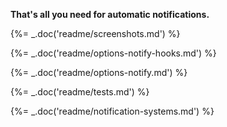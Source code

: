 **That's all you need for automatic notifications.**

{%= _.doc('readme/screenshots.md') %}

{%= _.doc('readme/options-notify-hooks.md') %}

{%= _.doc('readme/options-notify.md') %}

{%= _.doc('readme/tests.md') %}

{%= _.doc('readme/notification-systems.md') %}